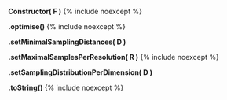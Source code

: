 **Constructor( F )**
{% include noexcept %}

**.optimise()**
{% include noexcept %}

**.setMinimalSamplingDistances( D )**

**.setMaximalSamplesPerResolution( R )**
{% include noexcept %}

**.setSamplingDistributionPerDimension( D )**

**.toString()**
{% include noexcept %}